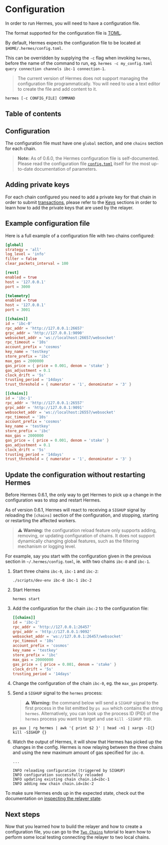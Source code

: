 # Configuration

In order to run Hermes, you will need to have a configuration file.

The format supported for the configuration file is [TOML](https://toml.io/en/).

By default, Hermes expects the configuration file to be located at `$HOME/.hermes/config.toml`.

This can be overridden by supplying the `-c` flag when invoking `hermes`, before the
name of the command to run, eg. `hermes -c my_config.toml query connection channels ibc-1 connection-1`.

> The current version of Hermes does not support managing the configuration file programmatically.
> You will need to use a text editor to create the file and add content to it.

```bash
hermes [-c CONFIG_FILE] COMMAND
```

## Table of contents

<!-- toc -->

## Configuration

The configuration file must have one `global` section, and one `chains` section for each chain.

> **Note:** As of 0.6.0, the Hermes configuration file is self-documented.
> Please read the configuration file [`config.toml`](https://github.com/informalsystems/ibc-rs/blob/v0.7.3/config.toml)
> itself for the most up-to-date documentation of parameters.

## Adding private keys

For each chain configured you need to add a private key for that chain in order to submit [transactions](./commands/raw/index.md), please refer to the [Keys](./commands/keys/index.md) sections in order to learn how to add the private keys that are used by the relayer.

## Example configuration file

Here is a full example of a configuration file with two chains configured:

```toml
[global]
strategy = 'all'
log_level = 'info'
filter = false
clear_packets_interval = 100

[rest]
enabled = true
host = '127.0.0.1'
port = 3000

[telemetry]
enabled = true
host = '127.0.0.1'
port = 3001

[[chains]]
id = 'ibc-0'
rpc_addr = 'http://127.0.0.1:26657'
grpc_addr = 'http://127.0.0.1:9090'
websocket_addr = 'ws://localhost:26657/websocket'
rpc_timeout = '10s'
account_prefix = 'cosmos'
key_name = 'testkey'
store_prefix = 'ibc'
max_gas = 2000000
gas_price = { price = 0.001, denom = 'stake' }
gas_adjustment = 0.1
clock_drift = '5s'
trusting_period = '14days'
trust_threshold = { numerator = '1', denominator = '3' }

[[chains]]
id = 'ibc-1'
rpc_addr = 'http://127.0.0.1:26557'
grpc_addr = 'http://127.0.0.1:9091'
websocket_addr = 'ws://localhost:26557/websocket'
rpc_timeout = '10s'
account_prefix = 'cosmos'
key_name = 'testkey'
store_prefix = 'ibc'
max_gas = 2000000
gas_price = { price = 0.001, denom = 'stake' }
gas_adjustment = 0.1
clock_drift = '5s'
trusting_period = '14days'
trust_threshold = { numerator = '1', denominator = '3' }
```

## Update the configuration without restarting Hermes

Before Hermes 0.6.1, the only way to get Hermes to pick up a change in the
configuration was to stop and restart Hermes.

As of version 0.6.1, Hermes will react to receiving a `SIGHUP` signal
by reloading the `[chains]` section of the configuration, and
stopping, starting or restarting the affected workers.

> ⚠️  **Warning:** the configuration reload feature only supports
> adding, removing, or updating configuration of chains. It does
> not support dynamically changing global features, such as the
> filtering mechanism or logging level.

For example, say you start with the configuration given in the previous section
in `~/.hermes/config.toml`, ie. with two chains `ibc-0` and `ibc-1`.

1. Start three chains `ibc-0`, `ibc-1` and `ibc-2`:

    ```shell
    ./scripts/dev-env ibc-0 ibc-1 ibc-2
    ```

2. Start Hermes

    ```shell
    hermes start
    ```

3. Add the configuration for the chain `ibc-2` to the configuration file:

    ```toml
    [[chains]]
    id = 'ibc-2'
    rpc_addr = 'http://127.0.0.1:26457'
    grpc_addr = 'http://127.0.0.1:9092'
    websocket_addr = 'ws://127.0.0.1:26457/websocket'
    rpc_timeout = '10s'
    account_prefix = 'cosmos'
    key_name = 'testkey'
    store_prefix = 'ibc'
    max_gas = 20000000
    gas_price = { price = 0.001, denom = 'stake' }
    clock_drift = '5s'
    trusting_period = '14days'
    ```

4. Change the configuration of the chain `ibc-0`, eg. the `max_gas` property.

5. Send a `SIGHUP` signal to the `hermes` process:

    > ⚠️  **Warning:** the command below will send a `SIGHUP` signal to the first
    > process in the list emitted by `ps aux` which contains the string `hermes`.
    > Alternatively, you can look up the process ID (PID) of the `hermes` process
    > you want to target and use `kill -SIGHUP PID`.

    ```shell
    ps aux | rg hermes | awk '{ print $2 }' | head -n1 | xargs -I{} kill -SIGHUP {}
    ```

6. Watch the output of Hermes, it will show that Hermes has picked up the changes in
   the config. Hermes is now relaying between the three chains and using the new
   maximum amount of gas specified for `ibc-0`.

   ```
   ...

   INFO reloading configuration (triggered by SIGHUP)
   INFO configuration successfully reloaded
   INFO updating existing chain chain.id=ibc-1
   INFO adding new chain chain.id=ibc-2
   ```

To make sure Hermes ends up in the expected state, check out the documentation
on [inspecting the relayer state](help.md#inspecting-the-relayer-state).

## Next steps

Now that you learned how to build the relayer and how to create a configuration file, you can go to the [`Two Chains`](./tutorials/local-chains/index.md) tutorial to learn how to perform some local testing connecting the relayer to two local chains.

[log-level]: ./help.md#parametrizing-the-log-output-level
